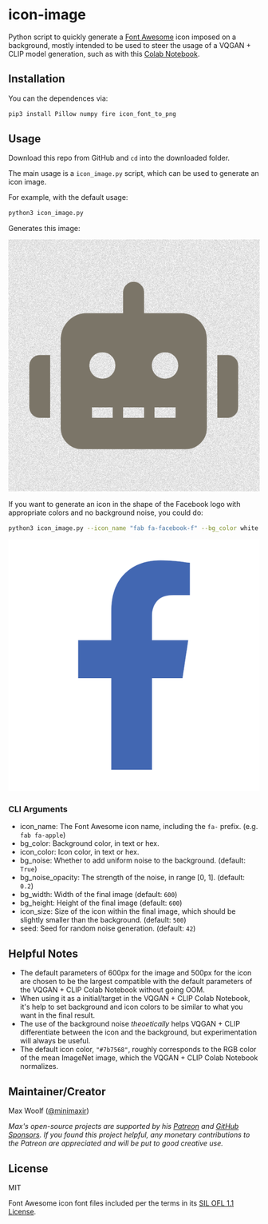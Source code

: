 # icon-image

Python script to quickly generate a [Font Awesome](https://fontawesome.com/) icon imposed on a background, mostly intended to be used to steer the usage of a VQGAN + CLIP model generation, such as with this [Colab Notebook](https://colab.research.google.com/drive/1Foi0mCSE6NrW9oI3Fhni7158Krz4ZXdH?usp=sharing).

## Installation

You can the dependences via:

```sh
pip3 install Pillow numpy fire icon_font_to_png
```

## Usage

Download this repo from GitHub and `cd` into the downloaded folder.

The main usage is a `icon_image.py` script, which can be used to generate an icon image.

For example, with the default usage:

```sh
python3 icon_image.py
```

Generates this image:

![](demo1.png)

If you want to generate an icon in the shape of the Facebook logo with appropriate colors and no background noise, you could do:

```sh
python3 icon_image.py --icon_name "fab fa-facebook-f" --bg_color white --icon_color "#4267B2" --bg_noise False
```

![](demo2.png)

### CLI Arguments

- icon_name: The Font Awesome icon name, including the `fa-` prefix. (e.g. `fab fa-apple`)
- bg_color: Background color, in text or hex.
- icon_color: Icon color, in text or hex.
- bg_noise: Whether to add uniform noise to the background. (default: `True`)
- bg_noise_opacity: The strength of the noise, in range [0, 1]. (default: `0.2`)
- bg_width: Width of the final image (default: `600`)
- bg_height: Height of the final image (default: `600`)
- icon_size: Size of the icon within the final image, which should be slightly smaller than the background. (default: `500`)
- seed: Seed for random noise generation. (default: `42`)

## Helpful Notes

- The default parameters of 600px for the image and 500px for the icon are chosen to be the largest compatible with the default parameters of the VQGAN + CLIP Colab Notebook without going OOM.
- When using it as a initial/target in the VQGAN + CLIP Colab Notebook, it's help to set background and icon colors to be similar to what you want in the final result.
- The use of the background noise _theoetically_ helps VQGAN + CLIP differentiate between the icon and the background, but experimentation will always be useful.
- The default icon color, `"#7b7568"`, roughly corresponds to the RGB color of the mean ImageNet image, which the VQGAN + CLIP Colab Notebook normalizes.

## Maintainer/Creator

Max Woolf ([@minimaxir](https://minimaxir.com))

_Max's open-source projects are supported by his [Patreon](https://www.patreon.com/minimaxir) and [GitHub Sponsors](https://github.com/sponsors/minimaxir). If you found this project helpful, any monetary contributions to the Patreon are appreciated and will be put to good creative use._

## License

MIT

Font Awesome icon font files included per the terms in its [SIL OFL 1.1 License](https://scripts.sil.org/cms/scripts/page.php?site_id=nrsi&id=OFL).
